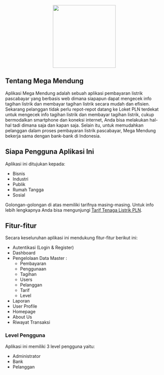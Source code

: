 <p align="center"><a href="#" target="_blank"><img src="https://github.com/rplb1819-06-auliaelihzafarizrafiqi/1819_rplb_praukk_06_auliaelihzafarizrafiqi/blob/main/public/assets/img/megamendung-logo.png" width="200"></a></p>

## Tentang Mega Mendung

Aplikasi Mega Mendung adalah sebuah aplikasi pembayaran listrik pascabayar yang berbasis web dimana siapapun dapat mengecek info tagihan listrik dan membayar tagihan listrik secara mudah dan efisien. Sekarang pelanggan tidak perlu repot-repot datang ke Loket PLN terdekat untuk mengecek info tagihan listrik dan membayar tagihan listrik, cukup bermodalkan smartphone dan koneksi internet, Anda bisa melakukan hal-hal tadi dimana saja dan kapan saja. Selain itu, untuk memudahkan pelanggan dalam proses pembayaran listrik pascabayar, Mega Mendung bekerja sama dengan bank-bank di Indonesia.

## Siapa Pengguna Aplikasi Ini

Aplikasi ini ditujukan kepada:
- Bisnis
- Industri
- Publik
- Rumah Tangga
- Sosial

Golongan-golongan di atas memiliki tarifnya masing-masing. Untuk info lebih lengkapnya Anda bisa mengunjungi [Tarif Tenaga Listrik PLN](https://web.pln.co.id/pelanggan/tarif-tenaga-listrik).

## Fitur-fitur

Secara keseluruhan aplikasi ini mendukung fitur-fitur berikut ini:

- Autentikasi (Login & Register)
- Dashboard
- Pengelolaan Data Master :
  - Pembayaran
  - Penggunaan
  - Tagihan
  - Users
  - Pelanggan
  - Tarif
  - Level
- Laporan
- User Profile
- Homepage
- About Us
- Riwayat Transaksi

### Level Pengguna

Aplikasi ini memiliki 3 level pengguna yaitu:
- Administrator
- Bank
- Pelanggan
